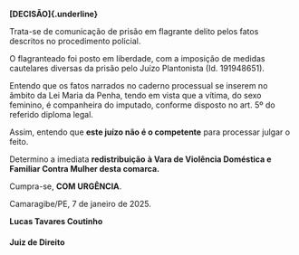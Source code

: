 **[DECISÃO]{.underline}**

Trata-se de comunicação de prisão em flagrante delito pelos fatos
descritos no procedimento policial.

O flagranteado foi posto em liberdade, com a imposição de medidas
cautelares diversas da prisão pelo Juízo Plantonista (Id. 191948651).

Entendo que os fatos narrados no caderno processual se inserem no âmbito
da Lei Maria da Penha, tendo em vista que a vítima, do sexo feminino, é
companheira do imputado, conforme disposto no art. 5º do referido
diploma legal.

Assim, entendo que **este juízo não é o competente** para processar
julgar o feito.

Determino a imediata **redistribuição** **à Vara de Violência Doméstica
e Familiar Contra Mulher desta comarca.**

Cumpra-se, **COM URGÊNCIA**.

Camaragibe/PE, 7 de janeiro de 2025.

**Lucas Tavares Coutinho**

#### Juiz de Direito
